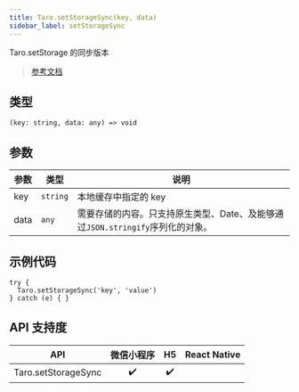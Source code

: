 ```yaml
---
title: Taro.setStorageSync(key, data)
sidebar_label: setStorageSync
---
```


Taro.setStorage 的同步版本

> [参考文档](https://developers.weixin.qq.com/miniprogram/dev/api/storage/wx.setStorageSync.html)

## 类型

```tsx
(key: string, data: any) => void
```

## 参数

<table>
  <thead>
    <tr>
      <th>参数</th>
      <th>类型</th>
      <th>说明</th>
    </tr>
  </thead>
  <tbody>
    <tr>
      <td>key</td>
      <td><code>string</code></td>
      <td>本地缓存中指定的 key</td>
    </tr>
    <tr>
      <td>data</td>
      <td><code>any</code></td>
      <td>需要存储的内容。只支持原生类型、Date、及能够通过<code>JSON.stringify</code>序列化的对象。</td>
    </tr>
  </tbody>
</table>

## 示例代码

```tsx
try {
  Taro.setStorageSync('key', 'value')
} catch (e) { }
```

## API 支持度

| API | 微信小程序 | H5 | React Native |
| :---: | :---: | :---: | :---: |
| Taro.setStorageSync | ✔️ | ✔️ |  |
